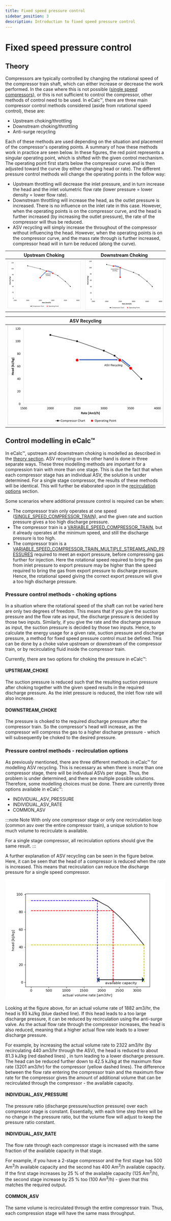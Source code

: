 ```yaml
---
title: Fixed speed pressure control
sidebar_position: 3
description: Introduction to fixed speed pressure control
---
```


# Fixed speed pressure control

## Theory

Compressors are typically controlled by changing the rotational speed of the compressor train shaft, which can either increase or decrease the work performed. 
In the case where this is not possible ([single speed compressors](/about/modelling/setup/models/compressor_modelling/compressor_models_types/single_speed_compressor_train_model.md)), or this is not sufficient to control the compressor, other methods of control need to be used.
In eCalc™, there are three main compressor control methods considered (aside from rotational speed control), these are:

- Upstream choking/throttling
- Downstream choking/throttling
- Anti-surge recycling

Each of these methods are used depending on the situation and placement of the compressor's operating points. 
A summary of how these methods work in practice are seen below. 
In these figures, the red point represents a singular operating point, which is shifted with the given control mechanism. The operating point first starts below the compressor curve and is then adjusted toward the curve (by either changing head or rate). The different pressure control methods will change the operating points in the follow way:
- Upstream throttling will decrease the inlet pressure, and in turn increase the head and the inlet volumetric flow rate (lower pressure = lower density = lower flow rate). 
- Downstream throttling will increase the head, as the outlet pressure is increased. There is no influence on the inlet rate in this case. 
However, when the operating points is on the compressor curve, and the head is further increased (by increasing the outlet pressure), the rate of the compressor will thus be reduced. 
- ASV recycling will simply increase the throughout of the compressor without influencing the head. 
However, when the operating points is on the compressor curve, and the mass rate through is further increased, compressor head will in turn be reduced (along the curve). 

Upstream Choking             |  Downstream Choking 
:-------------------------:|:-------------------------:|
![](upstream_choking.png)  |  ![](downstream_choking.png) 

ASV Recycling             |  
:-------------------------:|
![](asv_recycling.png) |

## Control modelling in eCalc™ 

In eCalc™, upstream and downstream choking is modelled as described in the [theory section](index.md#theory). 
ASV recycling on the other hand is done in three separate ways.
These three modelling methods are important for a compression train with more than one stage. This is due the fact that when each compressor stage has an individual ASV, the solution is under determined. 
For a single stage compressor, the results of these methods will be identical.
This will further be elaborated upon in the [recirculation options](index.md#pressure-control-methods---recirculation-options) section. 

Some scenarios where additional pressure control is required can be when:

- The compressor train only operates at one speed ([SINGLE_SPEED_COMPRESSOR_TRAIN](/about/modelling/setup/models/compressor_modelling/compressor_models_types/single_speed_compressor_train_model.md)),
  and the given rate and suction pressure gives a too high discharge pressure.
- The compressor train is a [VARIABLE_SPEED_COMPRESSOR_TRAIN](/about/modelling/setup/models/compressor_modelling/compressor_models_types/variable_speed_compressor_train_model.md),
  but it already operates at the minimum speed, and still the discharge pressure is too high.
- The compressor train is a [VARIABLE_SPEED_COMPRESSOR_TRAIN_MULTIPLE_STREAMS_AND_PRESSURES](/about/modelling/setup/models/compressor_modelling/compressor_models_types/variable_speed_compressor_train_model_with_multiple_streams_and_pressures.md) 
  required to meet an export pressure, before compressing gas further for injection. Here the
  rotational speed required to bring the gas from inlet pressure to export pressure may be higher than the speed
  required to bring the gas from export pressure to discharge pressure. Hence, the rotational speed giving 
  the correct export pressure will give a too high discharge pressure.  

### Pressure control methods - choking options

In a situation where the rotational speed of the shaft can not be varied here are only two degrees of freedom. 
This means that if you give the suction pressure and the flow rate as input, the discharge pressure is decided by those 
two inputs. Similarly, if you give the rate and the discharge pressure as input, the suction pressure is decided by 
those two inputs. Hence, to calculate the energy usage for a given rate, suction pressure and discharge pressure, a
method for fixed speed pressure control must be defined. This can be done by a choke valve upstream or downstream 
of the compressor train, or by recirculating fluid inside the compressor train. 

Currently, there are two options for choking the pressure in eCalc™:

#### UPSTREAM_CHOKE

The suction pressure is reduced such that the resulting suction pressure after choking together with the given speed results in the required discharge pressure. 
As the inlet pressure is reduced, the inlet flow rate will also increase. 

#### DOWNSTREAM_CHOKE

The pressure is choked to the required discharge pressure after the compressor train. So the compressor's head will increase, as the compressor will compress the gas to a higher discharge pressure - which will subsequently be choked to the desired pressure.

### Pressure control methods - recirculation options

As previously mentioned, there are three different methods in eCalc™ for modelling ASV recycling. 
This is necessary as when there is more than one compressor stage, there will be individual ASVs per stage.
Thus, the problem is under determined, and there are multiple possible solutions. 
Therefore, some modelling choices must 
be done. 
There are currently three options available in eCalc™: 

- INDIVIDUAL_ASV_PRESSURE 
- INDIVIDUAL_ASV_RATE
- COMMON_ASV

:::note Note
With only one compressor stage or only one recirculation loop (common asv over the entire compressor train), 
a unique solution to how much volume to recirculate is available. 

For a single stage compressor, all recirculation options should give the same result.
:::

A further explanation of ASV recycling can be seen in the figure below.
Here, it can be seen that the head of a compressor is reduced when the rate is increased. 
This means that recirculation can reduce the 
discharge pressure for a single speed compressor.

![](make_recirculation_pressure_control_plot.png)

Looking at the figure above, for an actual volume rate of 1882 am3/hr, the head is 93 kJ/kg (blue dashed line). If this head leads to a too large discharge pressure, it can be reduced by recirculation
using the anti-surge valve. As the actual flow rate through the compressor increases, the head is also reduced,
meaning that a higher actual flow rate leads to a lower discharge pressure. 

For example, by increasing the actual volume rate
to 2322 am3/hr (by recirculating 440 am3/hr through the ASV), the head is reduced to about 81.3 kJ/kg (red dashed lines)
, in turn leading to a lower discharge pressure. The head can be reduced further down to 42.5 kJ/kg at the maximum flow
rate (3201 am3/hr) for the compressor (yellow dashed lines). The difference between the flow rate entering the
compressor train and the maximum flow rate for the compressor gives the amount of additional volume that can be
recirculated through the compressor - the available capacity.

#### INDIVIDUAL_ASV_PRESSURE

The pressure ratio (discharge pressure/suction pressure) over each compressor stage is constant.
Essentially, with each time step there will be no change in the pressure ratio, but the volume flow will adjust to keep the pressure ratio constant. 

#### INDIVIDUAL_ASV_RATE

The flow rate through each compressor stage is increased with the same fraction of the available capacity in that stage.

For example, if you have a 2-stage compressor and the first stage has 500 Am<sup>3</sup>/h available capacity and the second has 400 Am<sup>3</sup>/h  available capacity. 
If the first stage increases by 25 % of the available capacity (125 Am<sup>3</sup>/h), the second stage increase by 25 % too (100 Am<sup>3</sup>/h) - given that this matches the required output. 

#### COMMON_ASV

The same volume is recirculated through the entire compressor train.
Thus, each compression stage will have the same mass throughput. 